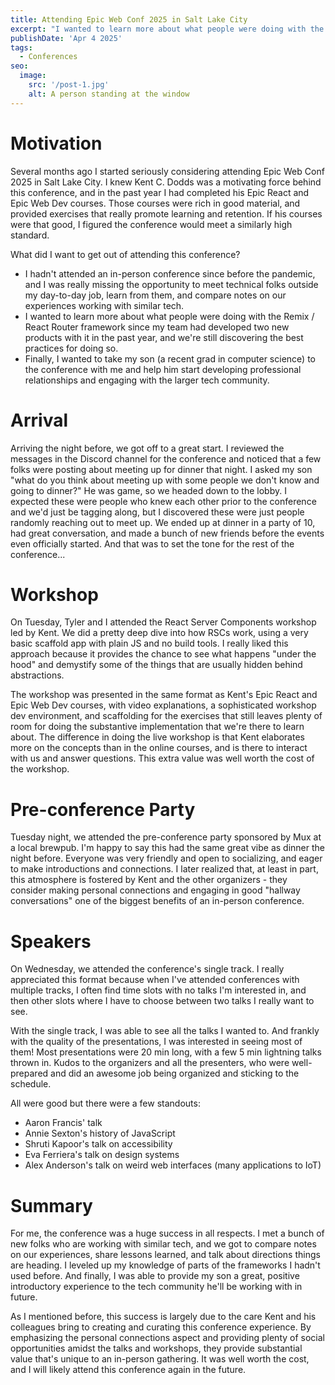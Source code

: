 ```yaml
---
title: Attending Epic Web Conf 2025 in Salt Lake City
excerpt: "I wanted to learn more about what people were doing with the Remix / React Router framework since my team had developed two new products with it in the past year, and we're still discovering the best practices for doing so."
publishDate: 'Apr 4 2025'
tags:
  - Conferences
seo:
  image:
    src: '/post-1.jpg'
    alt: A person standing at the window
---
```

# Motivation
Several months ago I started seriously considering attending Epic Web Conf 2025 in Salt Lake City. I knew Kent C. Dodds was a motivating force behind this conference, and in the past year I had completed his Epic React and Epic Web Dev courses. Those courses were rich in good material, and provided exercises that really promote learning and retention. If his courses were that good, I figured the conference would meet a similarly high standard.

What did I want to get out of attending this conference?
- I hadn't attended an in-person conference since before the pandemic, and I was really missing the opportunity to meet technical folks outside my day-to-day job, learn from them, and compare notes on our experiences working with similar tech.
- I wanted to learn more about what people were doing with the Remix / React Router framework since my team had developed two new products with it in the past year, and we're still discovering the best practices for doing so.
- Finally, I wanted to take my son (a recent grad in computer science) to the conference with me and help him start developing professional relationships and engaging with the larger tech community.
# Arrival
Arriving the night before, we got off to a great start. I reviewed the messages in the Discord channel for the conference and noticed that a few folks were posting about meeting up for dinner that night. I asked my son "what do you think about meeting up with some people we don't know and going to dinner?" He was game, so we headed down to the lobby. I expected these were people who knew each other prior to the conference and we'd just be tagging along, but I discovered these were just people randomly reaching out to meet up. We ended up at dinner in a party of 10, had great conversation, and made a bunch of new friends before the events even officially started. And that was to set the tone for the rest of the conference...
# Workshop
On Tuesday, Tyler and I attended the React Server Components workshop led by Kent. We did a pretty deep dive into how RSCs work, using a very basic scaffold app with plain JS and no build tools. I really liked this approach because it provides the chance to see what happens "under the hood" and demystify some of the things that are usually hidden behind abstractions.

The workshop was presented in the same format as Kent's Epic React and Epic Web Dev courses, with video explanations, a sophisticated workshop dev environment, and scaffolding for the exercises that still leaves plenty of room for doing the substantive implementation that we're there to learn about. The difference in doing the live workshop is that Kent elaborates more on the concepts than in the online courses, and is there to interact with us and answer questions. This extra value was well worth the cost of the workshop.
# Pre-conference Party
Tuesday night, we attended the pre-conference party sponsored by Mux at a local brewpub. I'm happy to say this had the same great vibe as dinner the night before. Everyone was very friendly and open to socializing, and eager to make introductions and connections. I later realized that, at least in part, this atmosphere is fostered by Kent and the other organizers - they consider making personal connections and engaging in good "hallway conversations" one of the biggest benefits of an in-person conference.
# Speakers
On Wednesday, we attended the conference's single track. I really appreciated this format because when I've attended conferences with multiple tracks, I often find time slots with no talks I'm interested in, and then other slots where I have to choose between two talks I really want to see.

With the single track, I was able to see all the talks I wanted to. And frankly with the quality of the presentations, I was interested in seeing most of them! Most presentations were 20 min long, with a few 5 min lightning talks thrown in. Kudos to the organizers and all the presenters, who were well-prepared and did an awesome job being organized and sticking to the schedule.

All were good but there were a few standouts:
- Aaron Francis' talk
- Annie Sexton's history of JavaScript
- Shruti Kapoor's talk on accessibility
- Eva Ferriera's talk on design systems
- Alex Anderson's talk on weird web interfaces (many applications to IoT)
# Summary
For me, the conference was a huge success in all respects. I met a bunch of new folks who are working with similar tech, and we got to compare notes on our experiences, share lessons learned, and talk about directions things are heading. I leveled up my knowledge of parts of the frameworks I hadn't used before. And finally, I was able to provide my son a great, positive introductory experience to the tech community he'll be working with in future.

As I mentioned before, this success is largely due to the care Kent and his colleagues bring to creating and curating this conference experience. By emphasizing the personal connections aspect and providing plenty of social opportunities amidst the talks and workshops, they provide substantial value that's unique to an in-person gathering. It was well worth the cost, and I will likely attend this conference again in the future.